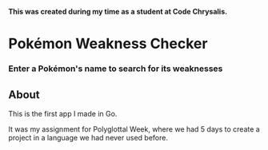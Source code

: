 **This was created during my time as a student at Code Chrysalis.**

# Pokémon Weakness Checker

### Enter a Pokémon's name to search for its weaknesses

## About

This is the first app I made in Go.

It was my assignment for Polyglottal Week, where we had 5 days to create a project in a language we had never used before.
